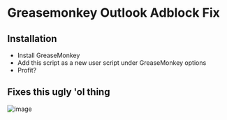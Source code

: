 # Greasemonkey Outlook Adblock Fix

## Installation
* Install GreaseMonkey
* Add this script as a new user script under GreaseMonkey options
* Profit?

## Fixes this ugly 'ol thing
![image](https://github.com/bryan-pakulski/GreaseMonkey-Outlook-adblock-fix/master/img.png?raw=true)
